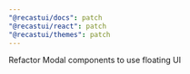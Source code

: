 ```yaml
---
"@recastui/docs": patch
"@recastui/react": patch
"@recastui/themes": patch
---
```


Refactor Modal components to use floating UI
